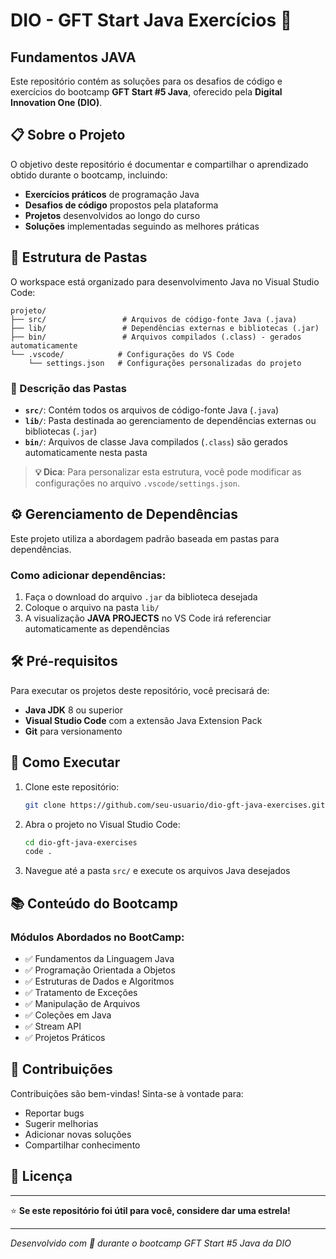 # DIO - GFT Start Java Exercícios 🚀
## Fundamentos JAVA
Este repositório contém as soluções para os desafios de código e exercícios do bootcamp **GFT Start #5 Java**, oferecido pela **Digital Innovation One (DIO)**.

## 📋 Sobre o Projeto

O objetivo deste repositório é documentar e compartilhar o aprendizado obtido durante o bootcamp, incluindo:

- **Exercícios práticos** de programação Java
- **Desafios de código** propostos pela plataforma
- **Projetos** desenvolvidos ao longo do curso
- **Soluções** implementadas seguindo as melhores práticas

## 📂 Estrutura de Pastas

O workspace está organizado para desenvolvimento Java no Visual Studio Code:

```
projeto/
├── src/                 # Arquivos de código-fonte Java (.java)
├── lib/                 # Dependências externas e bibliotecas (.jar)
├── bin/                 # Arquivos compilados (.class) - gerados automaticamente
└── .vscode/            # Configurações do VS Code
    └── settings.json   # Configurações personalizadas do projeto
```

### 📝 Descrição das Pastas

- **`src/`**: Contém todos os arquivos de código-fonte Java (`.java`)
- **`lib/`**: Pasta destinada ao gerenciamento de dependências externas ou bibliotecas (`.jar`)
- **`bin/`**: Arquivos de classe Java compilados (`.class`) são gerados automaticamente nesta pasta

> **💡 Dica**: Para personalizar esta estrutura, você pode modificar as configurações no arquivo `.vscode/settings.json`.

## ⚙️ Gerenciamento de Dependências

Este projeto utiliza a abordagem padrão baseada em pastas para dependências. 

### Como adicionar dependências:

1. Faça o download do arquivo `.jar` da biblioteca desejada
2. Coloque o arquivo na pasta `lib/`
3. A visualização **JAVA PROJECTS** no VS Code irá referenciar automaticamente as dependências

## 🛠️ Pré-requisitos

Para executar os projetos deste repositório, você precisará de:

- **Java JDK** 8 ou superior
- **Visual Studio Code** com a extensão Java Extension Pack
- **Git** para versionamento

## 🚀 Como Executar

1. Clone este repositório:
   ```bash
   git clone https://github.com/seu-usuario/dio-gft-java-exercises.git
   ```

2. Abra o projeto no Visual Studio Code:
   ```bash
   cd dio-gft-java-exercises
   code .
   ```

3. Navegue até a pasta `src/` e execute os arquivos Java desejados

## 📚 Conteúdo do Bootcamp

### Módulos Abordados no BootCamp:

- ✅ Fundamentos da Linguagem Java
- ✅ Programação Orientada a Objetos
- ✅ Estruturas de Dados e Algoritmos
- ✅ Tratamento de Exceções
- ✅ Manipulação de Arquivos
- ✅ Coleções em Java
- ✅ Stream API
- ✅ Projetos Práticos

## 🤝 Contribuições

Contribuições são bem-vindas! Sinta-se à vontade para:

- Reportar bugs
- Sugerir melhorias
- Adicionar novas soluções
- Compartilhar conhecimento

## 📄 Licença


---

⭐ **Se este repositório foi útil para você, considere dar uma estrela!**

---

*Desenvolvido com 💙 durante o bootcamp GFT Start #5 Java da DIO*
